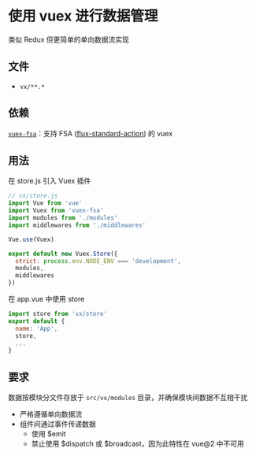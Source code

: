 # 使用 vuex 进行数据管理

类似 Redux 但更简单的单向数据流实现

## 文件

- `vx/**.*`

## 依赖

[`vuex-fsa`](https://www.npmjs.com/package/vuex-fsa)：支持 FSA ([flux-standard-action](https://github.com/acdlite/flux-standard-action)) 的 vuex

## 用法

在 store.js 引入 Vuex 插件

``` js
// vx/store.js
import Vue from 'vue'
import Vuex from 'vuex-fsa'
import modules from './modules'
import middlewares from './middlewares'

Vue.use(Vuex)

export default new Vuex.Store({
  strict: process.env.NODE_ENV === 'development',
  modules,
  middlewares
})
```

在 app.vue 中使用 store

``` js
import store from 'vx/store'
export default {
  name: 'App',
  store,
  ...
}
```

## 要求

数据按模块分文件存放于 `src/vx/modules` 目录，并确保模块间数据不互相干扰

- 严格遵循单向数据流
- 组件间通过事件传递数据
  - 使用 $emit
  - 禁止使用 $dispatch 或 $broadcast，因为此特性在 vue@2 中不可用
